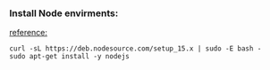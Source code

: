 ### Install Node envirments:
[reference:](https://github.com/nodesource/distributions/blob/master/README.md)

```
curl -sL https://deb.nodesource.com/setup_15.x | sudo -E bash -
sudo apt-get install -y nodejs
```
